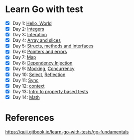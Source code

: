 # Learn Go with test
- [x] Day 1: [Hello, World](https://quii.gitbook.io/learn-go-with-tests/go-fundamentals/hello-world)
- [x] Day 2: [Integers](https://quii.gitbook.io/learn-go-with-tests/go-fundamentals/integers)
- [x] Day 3: [Interation](https://quii.gitbook.io/learn-go-with-tests/go-fundamentals/iteration)
- [x] Day 4: [Array and slices](https://quii.gitbook.io/learn-go-with-tests/go-fundamentals/arrays-and-slices)
- [x] Day 5: [Structs, methods and interfaces](https://quii.gitbook.io/learn-go-with-tests/go-fundamentals/structs-methods-and-interfaces)
- [x] Day 6: [Pointers and errors](https://quii.gitbook.io/learn-go-with-tests/go-fundamentals/pointers-and-errors)
- [x] Day 7: [Map](https://quii.gitbook.io/learn-go-with-tests/go-fundamentals/maps)
- [x] Day 8: [Dependency Injection](https://quii.gitbook.io/learn-go-with-tests/go-fundamentals/dependency-injection)
- [x] Day 9: [Mocking](https://quii.gitbook.io/learn-go-with-tests/go-fundamentals/mocking), [Concurrency](https://quii.gitbook.io/learn-go-with-tests/go-fundamentals/concurrency)
- [x] Day 10: [Select](https://quii.gitbook.io/learn-go-with-tests/go-fundamentals/select), [Reflection](https://quii.gitbook.io/learn-go-with-tests/go-fundamentals/reflection)
- [x] Day 11: [Sync](https://quii.gitbook.io/learn-go-with-tests/go-fundamentals/sync)
- [x] Day 12: [context](https://quii.gitbook.io/learn-go-with-tests/go-fundamentals/context)
- [x] Day 13: [Intro to property based tests](https://quii.gitbook.io/learn-go-with-tests/go-fundamentals/roman-numerals)
- [x] Day 14: [Math](https://quii.gitbook.io/learn-go-with-tests/go-fundamentals/math)
# References
https://quii.gitbook.io/learn-go-with-tests/go-fundamentals
